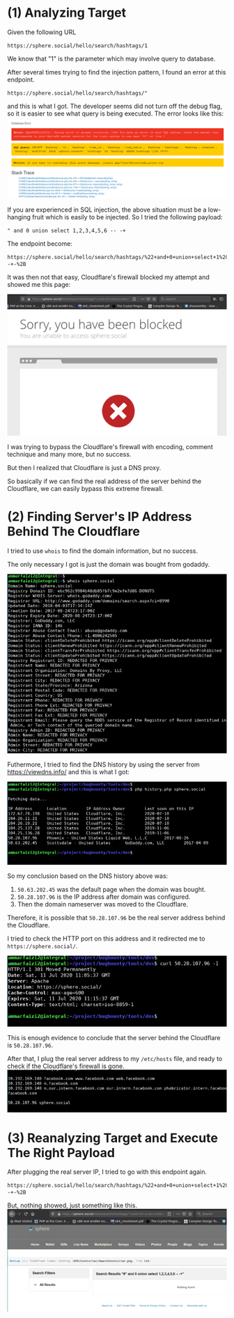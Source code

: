 # (1) Analyzing Target
Given the following URL
```
https://sphere.social/hello/search/hashtags/1
```
We know that "1" is the parameter which may involve query to database.

After several times trying to find the injection pattern, I found an error at this endpoint.

```
https://sphere.social/hello/search/hashtags/"
```

and this is what I got. The developer seems did not turn off the debug flag, so it is easier to see what query is being executed. The error looks like this:
![xxx](./001.png)

If you are experienced in SQL injection, the above situation must be a low-hanging fruit which is easily to be injected. So I tried the following payload:
```
" and 0 union select 1,2,3,4,5,6 -- -+
```

The endpoint become:
```
https://sphere.social/hello/search/hashtags/%22+and+0+union+select+1%2C2%2C3%2C4%2C5%2C6+--+-%2B
```

It was then not that easy, Cloudflare's firewall blocked my attempt and showed me this page:


![xxx](./002.png)


I was trying to bypass the Cloudflare's firewall with encoding, comment technique and many more, but no success.


But then I realized that Cloudflare is just a DNS proxy.


So basically if we can find the real address of the server behind the Cloudflare, we can easily bypass this extreme firewall.

# (2) Finding Server's IP Address Behind The Cloudflare

I tried to use `whois` to find the domain information, but no success.


The only necessary I got is just the domain was bought from godaddy.

![error](./003.png)

Futhermore, I tried to find the DNS history by using the server from https://viewdns.info/ and this is what I got:

![error](./004.png)


So my conclusion based on the DNS history above was:
1. `50.63.202.45` was the default page when the domain was bought.
2. `50.28.107.96` is the IP address after domain was configured.
3. Then the domain nameserver was moved to the Cloudflare.

Therefore, it is possible that `50.28.107.96` be the real server address behind the Cloudflare.

I tried to check the HTTP port on this address and it redirected me to `https://sphere.social/`.

![error](./005.png)

This is enough evidence to conclude that the server behind the Cloudflare is `50.28.107.96`.

After that, I plug the real server address to my `/etc/hosts` file, and ready to check if the Cloudflare's firewall is gone.
![error](./006.png)


# (3) Reanalyzing Target and Execute The Right Payload
After plugging the real server IP, I tried to go with this endpoint again.
```
https://sphere.social/hello/search/hashtags/%22+and+0+union+select+1%2C2%2C3%2C4%2C5%2C6+--+-%2B
```

But, nothing showed, just something like this.
![error](./007.png)
